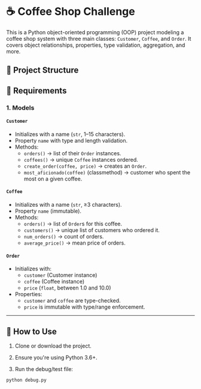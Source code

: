 # ☕ Coffee Shop Challenge

This is a Python object-oriented programming (OOP) project modeling a coffee shop system with three main classes: `Customer`, `Coffee`, and `Order`. It covers object relationships, properties, type validation, aggregation, and more.

## 📁 Project Structure


## 📌 Requirements

### 1. Models

#### `Customer`
- Initializes with a name (`str`, 1–15 characters).
- Property `name` with type and length validation.
- Methods:
  - `orders()` → list of their `Order` instances.
  - `coffees()` → unique `Coffee` instances ordered.
  - `create_order(coffee, price)` → creates an `Order`.
  - `most_aficionado(coffee)` (classmethod) → customer who spent the most on a given coffee.

#### `Coffee`
- Initializes with a name (`str`, ≥3 characters).
- Property `name` (immutable).
- Methods:
  - `orders()` → list of `Order`s for this coffee.
  - `customers()` → unique list of customers who ordered it.
  - `num_orders()` → count of orders.
  - `average_price()` → mean price of orders.

#### `Order`
- Initializes with:
  - `customer` (Customer instance)
  - `coffee` (Coffee instance)
  - `price` (`float`, between 1.0 and 10.0)
- Properties:
  - `customer` and `coffee` are type-checked.
  - `price` is immutable with type/range enforcement.

---

## 🔧 How to Use

1. Clone or download the project.

2. Ensure you're using Python 3.6+.

3. Run the debug/test file:

```bash
python debug.py
